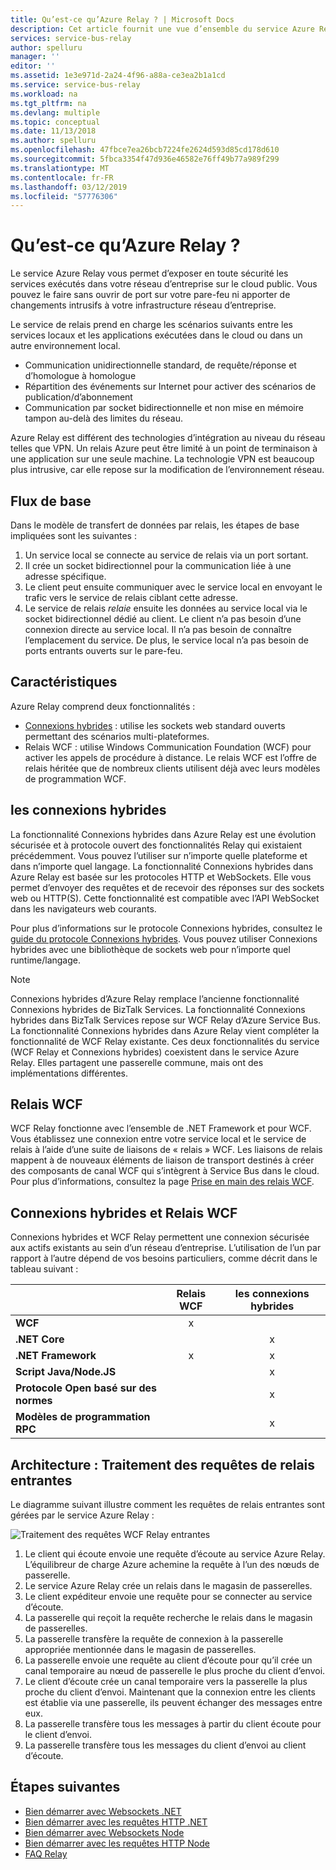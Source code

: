 ```yaml
---
title: Qu’est-ce qu’Azure Relay ? | Microsoft Docs
description: Cet article fournit une vue d’ensemble du service Azure Relay, qui vous permet de développer des applications cloud qui utilisent des services locaux exécutés dans votre réseau d’entreprise sans ouvrir de connexion de pare-feu ni apporter de modifications intrusives à votre infrastructure réseau.
services: service-bus-relay
author: spelluru
manager: ''
editor: ''
ms.assetid: 1e3e971d-2a24-4f96-a88a-ce3ea2b1a1cd
ms.service: service-bus-relay
ms.workload: na
ms.tgt_pltfrm: na
ms.devlang: multiple
ms.topic: conceptual
ms.date: 11/13/2018
ms.author: spelluru
ms.openlocfilehash: 47fbce7ea26bcb7224fe2624d593d85cd178d610
ms.sourcegitcommit: 5fbca3354f47d936e46582e76ff49b77a989f299
ms.translationtype: MT
ms.contentlocale: fr-FR
ms.lasthandoff: 03/12/2019
ms.locfileid: "57776306"
---
```

# <a name="what-is-azure-relay"></a>Qu’est-ce qu’Azure Relay ?
Le service Azure Relay vous permet d’exposer en toute sécurité les services exécutés dans votre réseau d’entreprise sur le cloud public. Vous pouvez le faire sans ouvrir de port sur votre pare-feu ni apporter de changements intrusifs à votre infrastructure réseau d’entreprise. 

Le service de relais prend en charge les scénarios suivants entre les services locaux et les applications exécutées dans le cloud ou dans un autre environnement local. 

- Communication unidirectionnelle standard, de requête/réponse et d’homologue à homologue 
- Répartition des événements sur Internet pour activer des scénarios de publication/d’abonnement 
- Communication par socket bidirectionnelle et non mise en mémoire tampon au-delà des limites du réseau.

Azure Relay est différent des technologies d’intégration au niveau du réseau telles que VPN. Un relais Azure peut être limité à un point de terminaison à une application sur une seule machine. La technologie VPN est beaucoup plus intrusive, car elle repose sur la modification de l’environnement réseau. 

## <a name="basic-flow"></a>Flux de base
Dans le modèle de transfert de données par relais, les étapes de base impliquées sont les suivantes :

1. Un service local se connecte au service de relais via un port sortant. 
2. Il crée un socket bidirectionnel pour la communication liée à une adresse spécifique. 
3. Le client peut ensuite communiquer avec le service local en envoyant le trafic vers le service de relais ciblant cette adresse. 
4. Le service de relais *relaie* ensuite les données au service local via le socket bidirectionnel dédié au client. Le client n’a pas besoin d’une connexion directe au service local. Il n’a pas besoin de connaître l’emplacement du service. De plus, le service local n’a pas besoin de ports entrants ouverts sur le pare-feu.


## <a name="features"></a>Caractéristiques 
Azure Relay comprend deux fonctionnalités :

- [Connexions hybrides](#hybrid-connections) : utilise les sockets web standard ouverts permettant des scénarios multi-plateformes.
- Relais WCF : utilise Windows Communication Foundation (WCF) pour activer les appels de procédure à distance. Le relais WCF est l’offre de relais héritée que de nombreux clients utilisent déjà avec leurs modèles de programmation WCF.

## <a name="hybrid-connections"></a>les connexions hybrides

La fonctionnalité Connexions hybrides dans Azure Relay est une évolution sécurisée et à protocole ouvert des fonctionnalités Relay qui existaient précédemment. Vous pouvez l’utiliser sur n’importe quelle plateforme et dans n’importe quel langage. La fonctionnalité Connexions hybrides dans Azure Relay est basée sur les protocoles HTTP et WebSockets. Elle vous permet d’envoyer des requêtes et de recevoir des réponses sur des sockets web ou HTTP(S). Cette fonctionnalité est compatible avec l’API WebSocket dans les navigateurs web courants. 

Pour plus d’informations sur le protocole Connexions hybrides, consultez le [guide du protocole Connexions hybrides](relay-hybrid-connections-protocol.md). Vous pouvez utiliser Connexions hybrides avec une bibliothèque de sockets web pour n’importe quel runtime/langage.

> [!NOTE]
> Connexions hybrides d’Azure Relay remplace l’ancienne fonctionnalité Connexions hybrides de BizTalk Services. La fonctionnalité Connexions hybrides dans BizTalk Services repose sur WCF Relay d’Azure Service Bus. La fonctionnalité Connexions hybrides dans Azure Relay vient compléter la fonctionnalité de WCF Relay existante. Ces deux fonctionnalités du service (WCF Relay et Connexions hybrides) coexistent dans le service Azure Relay. Elles partagent une passerelle commune, mais ont des implémentations différentes.

## <a name="wcf-relay"></a>Relais WCF
WCF Relay fonctionne avec l’ensemble de .NET Framework et pour WCF. Vous établissez une connexion entre votre service local et le service de relais à l’aide d’une suite de liaisons de « relais » WCF. Les liaisons de relais mappent à de nouveaux éléments de liaison de transport destinés à créer des composants de canal WCF qui s’intègrent à Service Bus dans le cloud. Pour plus d’informations, consultez la page [Prise en main des relais WCF](relay-wcf-dotnet-get-started.md).

## <a name="hybrid-connections-vs-wcf-relay"></a>Connexions hybrides et Relais WCF
Connexions hybrides et WCF Relay permettent une connexion sécurisée aux actifs existants au sein d’un réseau d’entreprise. L’utilisation de l’un par rapport à l’autre dépend de vos besoins particuliers, comme décrit dans le tableau suivant :

|  | Relais WCF | les connexions hybrides |
| --- |:---:|:---:|
| **WCF** |x | |
| **.NET Core** | |x |
| **.NET Framework** |x |x |
| **Script Java/Node.JS** | |x |
| **Protocole Open basé sur des normes** | |x |
| **Modèles de programmation RPC** | |x |

## <a name="architecture-processing-of-incoming-relay-requests"></a>Architecture : Traitement des requêtes de relais entrantes
Le diagramme suivant illustre comment les requêtes de relais entrantes sont gérées par le service Azure Relay :

![Traitement des requêtes WCF Relay entrantes](./media/relay-what-is-it/ic690645.png)

1. Le client qui écoute envoie une requête d’écoute au service Azure Relay. L’équilibreur de charge Azure achemine la requête à l’un des nœuds de passerelle. 
2. Le service Azure Relay crée un relais dans le magasin de passerelles. 
3. Le client expéditeur envoie une requête pour se connecter au service d’écoute. 
4. La passerelle qui reçoit la requête recherche le relais dans le magasin de passerelles. 
5. La passerelle transfère la requête de connexion à la passerelle appropriée mentionnée dans le magasin de passerelles. 
6. La passerelle envoie une requête au client d’écoute pour qu’il crée un canal temporaire au nœud de passerelle le plus proche du client d’envoi. 
7. Le client d’écoute crée un canal temporaire vers la passerelle la plus proche du client d’envoi. Maintenant que la connexion entre les clients est établie via une passerelle, ils peuvent échanger des messages entre eux. 
8. La passerelle transfère tous les messages à partir du client écoute pour le client d’envoi. 
9. La passerelle transfère tous les messages du client d’envoi au client d’écoute.  

## <a name="next-steps"></a>Étapes suivantes
* [Bien démarrer avec Websockets .NET](relay-hybrid-connections-dotnet-get-started.md)
* [Bien démarrer avec les requêtes HTTP .NET](relay-hybrid-connections-http-requests-dotnet-get-started.md)
* [Bien démarrer avec Websockets Node](relay-hybrid-connections-node-get-started.md)
* [Bien démarrer avec les requêtes HTTP Node](relay-hybrid-connections-http-requests-node-get-started.md)
* [FAQ Relay](relay-faq.md)

